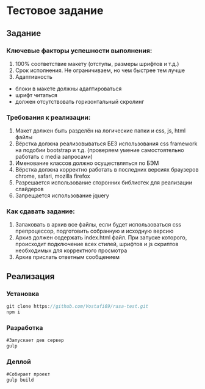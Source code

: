 # Тестовое задание

## Задание

### Ключевые факторы успешности выполнения:

1. 100% соответствие макету (отступы, размеры шрифтов и т.д.)
2. Срок исполнения. Не ограничиваем, но чем быстрее тем лучше
3. Адаптивность

- блоки в макете должны адаптироваться
- шрифт читаться
- должен отсутствовать горизонтальный скролинг

### Требования к реализации:

1. Макет должен быть разделён на логические папки и css, js, html файлы
2. Вёрстка должна реализовываться БЕЗ использования css framework на подобии bootstrap и т.д.
   (проверяем умение самостоятельно работать с media запросами)
3. Именование классов должно осуществляться по БЭМ
4. Вёрстка должна корректно работать в последних версиях браузеров chrome, safari, mozilla firefox
5. Разрешается использование сторонних библиотек для реализации слайдеров
6. Запрещается использование jquery

### Как сдавать задание:

1. Запаковать в архив все файлы, если будет использоваться css препроцессор, подготовить собранную и исходную версию
2. Архив должен содержать index.html файл. При запуске которого, происходит подключение всех стилей, шрифтов и js скриптов необходимых для корректного просмотра
3. Архив прислать ответным сообщением

## Реализация

### Установка

```javascript
git clone https://github.com/Vostafi69/rasa-test.git
npm i
```

### Разработка

```javascript
#Запускает дев сервер
gulp
```

### Деплой

```javascript
#Собирает проект
gulp build
```
